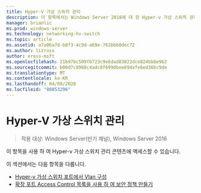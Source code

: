 ```yaml
---
title: Hyper-V 가상 스위치 관리
description: 이 항목에서는 Windows Server 2016에 대 한 Hyper-v 가상 스위치 관리 콘텐츠에 대 한 링크를 제공 합니다.
manager: brianlic
ms.prod: windows-server
ms.technology: networking-hv-switch
ms.topic: article
ms.assetid: a7a06a7d-b8f3-4c9d-a69e-762bbb0dec72
ms.author: lizross
author: eross-msft
ms.openlocfilehash: 21b97bc509fb723c9e6dad83022dce824bb8e962
ms.sourcegitcommit: b00d7c8968c4adc8f699dbee694afe6ed36bc9de
ms.translationtype: MT
ms.contentlocale: ko-KR
ms.lasthandoff: 04/08/2020
ms.locfileid: "80853296"
---
```

# <a name="manage-hyper-v-virtual-switch"></a>Hyper-V 가상 스위치 관리

>적용 대상: Windows Server(반기 채널), Windows Server 2016

이 항목을 사용 하 여 Hyper-v 가상 스위치 관리 콘텐츠에 액세스할 수 있습니다.

이 섹션에서는 다음 항목을 다룹니다.

- [Hyper-v 가상 스위치 포트에서 Vlan 구성](Configure-and-View-VLAN-Settings-on-Hyper-V-Virtual-Switch-Ports.md)
- [확장 포트 Access Control 목록을 사용 하 여 보안 정책 만들기](Create-Security-Policies-with-Extended-Port-Access-Control-Lists.md)



